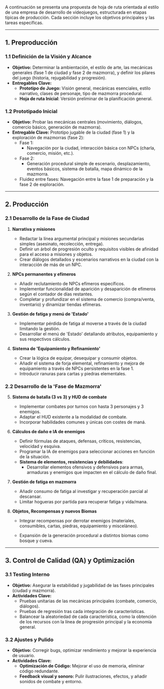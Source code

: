 A continuación se presenta una propuesta de hoja de ruta orientada al estilo de una empresa de desarrollo de videojuegos, estructurada en etapas típicas de producción. Cada sección incluye los objetivos principales y las tareas específicas.

---

## 1. Preproducción

### 1.1 Definición de la Visión y Alcance

- **Objetivo:** Determinar la ambientación, el estilo de arte, las mecánicas generales (fase 1 de ciudad y fase 2 de mazmorra), y definir los pilares del juego (historia, rejugabilidad y progresión).
- **Entregables Clave:**
    - **Prototipo de Juego:** Visión general, mecánicas esenciales, estilo narrativo, clases de personaje, tipo de mazmorra procedural.
    - **Hoja de ruta Inicial**: Versión preliminar de la planificación general.

### 1.2 Prototipado Inicial

- **Objetivo:** Probar las mecánicas centrales (movimiento, diálogos, comercio básico, generación de mazmorra).
- **Entregable Clave:** Prototipo jugable de la ciudad (fase 1) y la exploración de mazmorras (fase 2): 
    - Fase 1:
	    - Navegación por la ciudad, interacción básica con NPCs (charla, comercio, misión, etc.).
    - Fase 2:
	    - Generación procedural simple de escenario, desplazamiento, eventos básicos, sistema de batalla, mapa dinámico de la mazmorra.
	- Fluidez entre fases: Navegación entre la fase 1 de preparación y la fase 2 de exploración.

---

## 2. Producción

### 2.1 Desarrollo de la Fase de Ciudad

1. **Narrativa y misiones**
	- Redactar la línea argumental principal y misiones secundarias simples (asesinato, recolección, entrega).
	- Definir un árbol de progresión oculto y requisitos visibles de afinidad para el acceso a misiones y objetos.
	- Crear diálogos detallados y escenarios narrativos en la ciudad con la interacción de más de un NPC.

2. **NPCs permanentes y efímeros**
	- Añadir reclutamiento de NPCs efímeros específicos.
	- Implementar funcionalidad de aparición y desaparición de efímeros según el contador de días restantes.
	- Completar y profundizar en el sistema de comercio (compra/venta, inventario) y dinamizar tiendas efímeras.

3. **Gestión de fatiga y menú de 'Estado'**
	- Implementar pérdida de fatiga al moverse a través de la ciudad limitando la gestión.
	- Desarrollar el menú de 'Estado' detallando atributos, equipamiento y sus respectivos cálculos.
    
4. **Sistema de 'Equipamiento y Refinamiento'**
	- Crear la lógica de equipar, desequipar y consumir objetos.
	- Añadir el sistema de forja elemental, refinamiento y mejora de equipamiento a través de NPCs persistentes en la fase 1.
	- Introducir ranuras para cartas y piedras elementales.


### 2.2 Desarrollo de la 'Fase de Mazmorra'

5. **Sistema de batalla (3 vs 3) y HUD de combate**
	- Implementar combates por turnos con hasta 3 personajes y 3 enemigos.
	- Adaptar el HUD existente a la modalidad de combate.
	- Incorporar habilidades comunes y únicas con costes de maná.
	
6. **Cálculos de daño e IA de enemigos**
	- Definir fórmulas de ataques, defensas, críticos, resistencias, velocidad y esquiva.
	- Programar la IA de enemigos para seleccionar acciones en función de la situación.
	- **Sistema de elementos, resistencias y debilidades**: 
		- Desarrollar elementos ofensivos y defensivos para armas, armaduras y enemigos que impacten en el cálculo de daño final.

7. **Gestión de fatiga en mazmorra**
	- Añadir consumo de fatiga al investigar y recuperación parcial al descansar.
	- Limitar hogueras por partida para recuperar fatiga y vida/mana.

8. **Objetos, Recompensas y nuevos Biomas**
	- Integrar recompensas por derrotar enemigos (materiales, consumibles, cartas, piedras, equipamiento y misceláneo).

	- Expansión de la generación procedural a distintos biomas como bosque y cueva.


---

## 3. Control de Calidad (QA) y Optimización

### 3.1 Testing Interno

- **Objetivo:** Asegurar la estabilidad y jugabilidad de las fases principales (ciudad y mazmorra).
- **Actividades Clave:**
    - Pruebas unitarias de las mecánicas principales (combate, comercio, diálogos).
    - Pruebas de regresión tras cada integración de características.
	- Balancear la aleatoriedad de cada característica, como la obtención de los recursos con la línea de progresión principal y la economía general.

### 3.2 Ajustes y Pulido

- **Objetivo:** Corregir bugs, optimizar rendimiento y mejorar la experiencia de usuario.
- **Actividades Clave:**
    - **Optimización de Código:** Mejorar el uso de memoria, eliminar código redundante.
    - **Feedback visual y sonoro:** Pulir ilustraciones, efectos, y añadir sonidos de combate y entorno.
